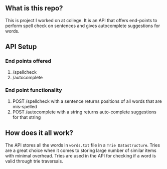## What is this repo?
This is project I worked on at college. It is an API that offers end-points to perform spell check on sentences and gives autocomplete suggestions for words.

## API Setup
### End points offered
1. /spellcheck
2. /autocomplete

### End point functionality
1. POST /spellcheck with a sentence returns positions of all words that are mis-spelled
2. POST /autocomplete with a string returns auto-complete suggestions for that string

## How does it all work?
The API stores all the words in `words.txt` file in a `Trie Datastructure`. Tries are a great choice when it comes to storing large number of similar items with minimal overhead. Tries are used in the API for checking if a word is valid through trie traversals.
